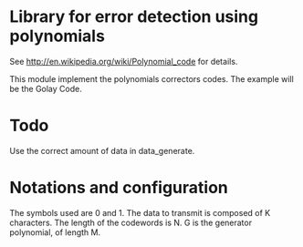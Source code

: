 Library for error detection using polynomials
=============================================
See http://en.wikipedia.org/wiki/Polynomial_code for details.

This module implement the polynomials correctors codes. The example will be the Golay Code.

Todo
====
Use the correct amount of data in data_generate.

Notations and configuration
=========
The symbols used are 0 and 1.
The data to transmit is composed of K characters.
The length of the codewords is N.
G is the generator polynomial, of length M.
